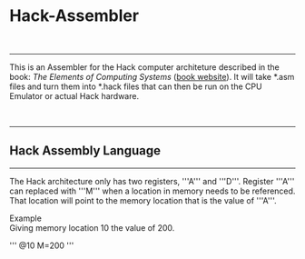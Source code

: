 # Hack-Assembler

<br />

---

This is an Assembler for the Hack computer architeture described in the book: *The Elements of Computing Systems* ([book website](http://www.nand2tetris.org)). It will take *.asm files and turn them into *.hack files that can then be run on the CPU Emulator or actual Hack hardware.

<br />

---

## Hack Assembly Language

---

The Hack architecture only has two registers, '''A''' and '''D'''. Register '''A''' can replaced with '''M''' when a location in memory needs to be referenced. That location will point to the memory location that is the value of '''A'''.

Example
<br />
Giving memory location 10 the value of 200.

'''
@10
M=200
'''